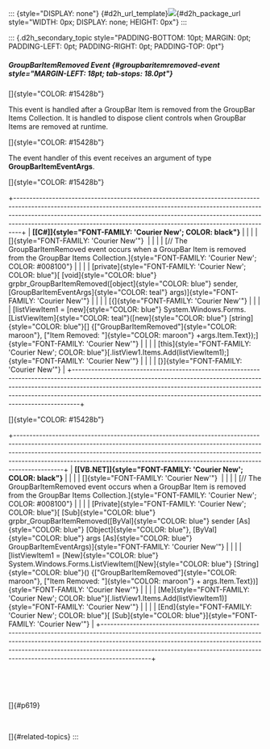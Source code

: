 ::: {style="DISPLAY: none"}
[](ms-xhelp:///?Id=d2h_url_template){#d2h_url_template}![](!package_url!){#d2h_package_url style="WIDTH: 0px; DISPLAY: none; HEIGHT: 0px"}
:::

::: {.d2h_secondary_topic style="PADDING-BOTTOM: 10pt; MARGIN: 0pt; PADDING-LEFT: 0pt; PADDING-RIGHT: 0pt; PADDING-TOP: 0pt"}
##### GroupBarItemRemoved Event {#groupbaritemremoved-event style="MARGIN-LEFT: 18pt; tab-stops: 18.0pt"}

[]{style="COLOR: #15428b"} 

This event is handled after a GroupBar Item is removed from the GroupBar Items Collection. It is handled to dispose client controls when GroupBar Items are removed at runtime.

[]{style="COLOR: #15428b"} 

The event handler of this event receives an argument of type **GroupBarItemEventArgs**.

[]{style="COLOR: #15428b"} 

+--------------------------------------------------------------------------------------------------------------------------------------------------------------------------------------------------------------------------------------------------------------------------------------------------------------------------+
| **[\[C#\]]{style="FONT-FAMILY: 'Courier New'; COLOR: black"}**                                                                                                                                                                                                                                                           |
|                                                                                                                                                                                                                                                                                                                          |
| []{style="FONT-FAMILY: 'Courier New'"}                                                                                                                                                                                                                                                                                   |
|                                                                                                                                                                                                                                                                                                                          |
| [// The GroupBarItemRemoved event occurs when a GroupBar Item is removed from the GroupBar Items Collection.]{style="FONT-FAMILY: 'Courier New'; COLOR: #008100"}                                                                                                                                                        |
|                                                                                                                                                                                                                                                                                                                          |
| [private]{style="FONT-FAMILY: 'Courier New'; COLOR: blue"}[ [void]{style="COLOR: blue"} grpbr_GroupBarItemRemoved([object]{style="COLOR: blue"} sender, [GroupBarItemEventArgs]{style="COLOR: teal"} args)]{style="FONT-FAMILY: 'Courier New'"}                                                                          |
|                                                                                                                                                                                                                                                                                                                          |
| [{]{style="FONT-FAMILY: 'Courier New'"}                                                                                                                                                                                                                                                                                  |
|                                                                                                                                                                                                                                                                                                                          |
| [listViewItem1 = [new]{style="COLOR: blue"} System.Windows.Forms.[ListViewItem]{style="COLOR: teal"}([new]{style="COLOR: blue"} [string]{style="COLOR: blue"}\[\] {[\"GroupBarItemRemoved\"]{style="COLOR: maroon"}, [\"Item Removed: \"]{style="COLOR: maroon"} +args.Item.Text});]{style="FONT-FAMILY: 'Courier New'"} |
|                                                                                                                                                                                                                                                                                                                          |
| [this]{style="FONT-FAMILY: 'Courier New'; COLOR: blue"}[.listView1.Items.Add(listViewItem1);]{style="FONT-FAMILY: 'Courier New'"}                                                                                                                                                                                        |
|                                                                                                                                                                                                                                                                                                                          |
| [}]{style="FONT-FAMILY: 'Courier New'"}                                                                                                                                                                                                                                                                                  |
+--------------------------------------------------------------------------------------------------------------------------------------------------------------------------------------------------------------------------------------------------------------------------------------------------------------------------+

[]{style="COLOR: #15428b"} 

+---------------------------------------------------------------------------------------------------------------------------------------------------------------------------------------------------------------------------------------------------------------------------------------------------------------------------------------+
| **[\[VB.NET\]]{style="FONT-FAMILY: 'Courier New'; COLOR: black"}**                                                                                                                                                                                                                                                                    |
|                                                                                                                                                                                                                                                                                                                                       |
| []{style="FONT-FAMILY: 'Courier New'"}                                                                                                                                                                                                                                                                                                |
|                                                                                                                                                                                                                                                                                                                                       |
| [// The GroupBarItemRemoved event occurs when a GroupBar Item is removed from the GroupBar Items Collection.]{style="FONT-FAMILY: 'Courier New'; COLOR: #008100"}                                                                                                                                                                     |
|                                                                                                                                                                                                                                                                                                                                       |
| [Private]{style="FONT-FAMILY: 'Courier New'; COLOR: blue"}[ [Sub]{style="COLOR: blue"} grpbr_GroupBarItemRemoved([ByVal]{style="COLOR: blue"} sender [As]{style="COLOR: blue"} [Object]{style="COLOR: blue"}, [ByVal]{style="COLOR: blue"} args [As]{style="COLOR: blue"} GroupBarItemEventArgs)]{style="FONT-FAMILY: 'Courier New'"} |
|                                                                                                                                                                                                                                                                                                                                       |
| [listViewItem1 = [New]{style="COLOR: blue"} System.Windows.Forms.ListViewItem([New]{style="COLOR: blue"} [String]{style="COLOR: blue"}() {[\"GroupBarItemRemoved\"]{style="COLOR: maroon"}, [\"Item Removed: \"]{style="COLOR: maroon"} + args.Item.Text})]{style="FONT-FAMILY: 'Courier New'"}                                       |
|                                                                                                                                                                                                                                                                                                                                       |
| [Me]{style="FONT-FAMILY: 'Courier New'; COLOR: blue"}[.listView1.Items.Add(listViewItem1)]{style="FONT-FAMILY: 'Courier New'"}                                                                                                                                                                                                        |
|                                                                                                                                                                                                                                                                                                                                       |
| [End]{style="FONT-FAMILY: 'Courier New'; COLOR: blue"}[ [Sub]{style="COLOR: blue"}]{style="FONT-FAMILY: 'Courier New'"}                                                                                                                                                                                                               |
+---------------------------------------------------------------------------------------------------------------------------------------------------------------------------------------------------------------------------------------------------------------------------------------------------------------------------------------+

 

 

[]{#p619} 

 

[]{#related-topics}
:::
